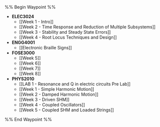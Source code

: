 %% Begin Waypoint %%
- **ELEC3024**
	- [[Week 1 - Intro]]
	- [[Week 2 - Time Response and Reduction of Multiple Subsystems]]
	- [[Week 3 - Stability and Steady State Errors]]
	- [[Week 4 - Root Locus Techniques and Design]]
- **ENGG4001**
	- [[Electronic Braille Signs]]
- **FOSE3000**
	- [[Week 5]]
	- [[Week 6]]
	- [[Week 7]]
	- [[Week 8]]
- **PHYS2010**
	- [[LAB 1 - Resonance and Q in electric circuits Pre Lab]]
	- [[Week 1 - Simple Harmonic Motion]]
	- [[Week 2 - Damped Harmonic Motion]]
	- [[Week 3 - Driven SHM]]
	- [[Week 4 - Coupled Oscillators]]
	- [[Week 5 - Coupled SHM and Loaded Strings]]

%% End Waypoint %%
